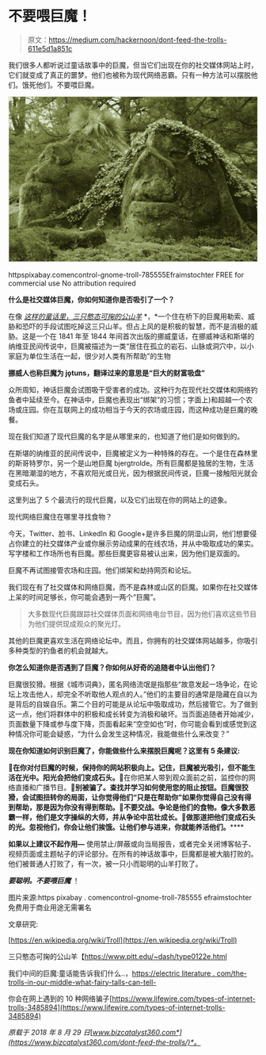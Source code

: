 # 不要喂巨魔！

> 原文：<https://medium.com/hackernoon/dont-feed-the-trolls-611e5d1a851c>

我们很多人都听说过童话故事中的巨魔，但当它们出现在你的社交媒体网站上时，它们就变成了真正的噩梦。他们也被称为现代网络恶霸。只有一种方法可以摆脱他们。饿死他们。不要喂巨魔。

![](img/be54bd5e27d90c374b28a79a91f3f8d4.png)

httpspixabay.comencontrol-gnome-troll-785555Efraimstochter FREE for commercial use No attribution required

**什么是社交媒体巨魔，你如何知道你是否吸引了一个？**

在像 [*这样的童话里，三只憨态可掬的公山羊*](https://www.pitt.edu/~dash/type0122e.html) *，*一个住在桥下的巨魔用勒索、威胁和恐吓的手段试图吃掉这三只山羊。但占上风的是积极的智慧，而不是消极的威胁。这是一个在 1841 年至 1844 年间首次出版的挪威童话，在挪威神话和斯堪的纳维亚民间传说中，巨魔被描述为一类“居住在孤立的岩石、山脉或洞穴中，以小家庭为单位生活在一起，很少对人类有所帮助”的生物

**挪威人也称巨魔为 jǫtuns，翻译过来的意思是“巨大的财富吸盘”**

众所周知，神话巨魔会试图吸干受害者的成功。这种行为在现代社交媒体和网络钓鱼者中延续至今。在神话中，巨魔也表现出“绑架”的习惯；字面上)和超越一个农场或庄园。你在互联网上的成功相当于今天的农场或庄园，而这种成功是巨魔的晚餐。

现在我们知道了现代巨魔的名字是从哪里来的，也知道了他们是如何做到的。

在斯堪的纳维亚的民间传说中，巨魔被定义为一种特殊的存在。一个是住在森林里的斯哥特罗尔，另一个是山地巨魔 bjergtrolde。所有巨魔都是独居的生物，生活在黑暗潮湿的地方，不喜欢阳光或日光，因为根据民间传说，巨魔一接触阳光就会变成石头。

这里列出了 5 个最流行的现代巨魔，以及它们出现在你的网站上的迹象。

现代网络巨魔住在哪里寻找食物？

今天，Twitter、脸书、LinkedIn 和 Google+是许多巨魔的阴湿山洞，他们想要侵占你建立的社交媒体产业或你展示劳动成果的在线农场，并从中吸取成功的果实。写字楼和工作场所也有巨魔。那些巨魔更容易被认出来，因为他们是双面的。

巨魔不再试图接管农场和庄园。他们绑架和劫持网页和论坛。

我们现在有了社交媒体和网络巨魔，而不是森林或山区的巨魔。如果你在社交媒体上呆的时间足够长，你可能会遇到一两个“巨魔”。

> 大多数现代巨魔跟踪社交媒体页面和网络电台节目，因为他们喜欢这些节目为他们提供现成观众的聚光灯。

其他的巨魔更喜欢生活在网络论坛中。而且，你拥有的社交媒体网站越多，你吸引多种类型的钓鱼者的机会就越大。

**你怎么知道你是否遇到了巨魔？你如何从好奇的追随者中认出他们？**

巨魔很狡猾。根据《城市词典》，匿名网络流氓是指那些“故意发起一场争论，在论坛上攻击他人，却完全不听取他人观点的人。”他们的主要目的通常是隐藏在自以为是背后的自娱自乐。第二个目的可能是从论坛中吸取成功，然后接管它。为了做到这一点，他们将群体中的积极和成长转变为消极和破坏。当页面追随者开始减少，页面数量下降或参与度下降，页面看起来“空空如也”时，你可能会看到或感觉到这种情况你可能会疑惑，“为什么会发生这种情况，我能做些什么来改变？”

**现在你知道如何识别巨魔了，你能做些什么来摆脱巨魔呢？这里有 5 条建议:**

**📌在你对付巨魔的时候，保持你的网站积极向上。记住，巨魔被光吸引，但不能生活在光中。阳光会把他们变成石头。**📌在你把某人带到观众面前之前，监控你的网络直播和广播节目。**📌别被骗了。**查找并学习如何使用您的阻止按钮。巨魔很狡猾，会试图扭转你的局面，让你觉得他们“只是在帮助你”如果你觉得自己没有得到帮助，那是因为你没有得到帮助。**📌不要交战。**争论是他们的食物。像大多数恶霸一样，他们是文字操纵的大师，并从争论中茁壮成长。**📌做那道把他们变成石头的光。忽视他们，你会让他们挨饿。让他们参与进来，你就能养活他们。******

**如果以上建议不起作用—** 使用禁止/屏蔽或向当局报告，或者完全关闭博客帖子、视频页面或主题帖子的评论部分。在所有的神话故事中，巨魔都是被大脑打败的。他们被普通人打败了，有一次，被一只小而聪明的山羊打败了。

***要聪明。不要喂巨魔*** ！

图片来源:https pixabay . comencontrol-gnome-troll-785555 efraimstochter 免费用于商业用途无需署名

文章研究:

[https://en.wikipedia.org/wiki/Troll](https://en.wikipedia.org/wiki/Troll)

三只憨态可掬的公山羊【https://www.pitt.edu/~dash/type0122e.html 

我们中间的巨魔:童话能告诉我们什么..，[https://electric literature . com/the-trolls-in-our-middle-what-fairy-talls-can-tell-](https://electricliterature.com/the-trolls-in-our-midst-what-fairytales-can-tell-)

你会在网上遇到的 10 种网络骗子[https://www.lifewire.com/types-of-internet-trolls-3485894](https://www.lifewire.com/types-of-internet-trolls-3485894)

*原载于 2018 年 8 月 29 日*[*www.bizcatalyst360.com*](https://www.bizcatalyst360.com/dont-feed-the-trolls/)*。*